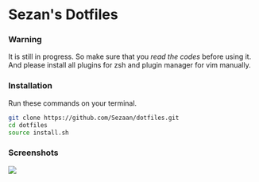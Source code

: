 # Sezan's Dotfiles

### Warning
It is still in progress. So make sure that you *read the codes* before using it. And please install all plugins for zsh and plugin manager for vim manually.

### Installation
Run these commands on your terminal.
```bash
git clone https://github.com/Sezaan/dotfiles.git
cd dotfiles
source install.sh
```
### Screenshots
![](https://i.imgur.com/9LwyUS2.png)
